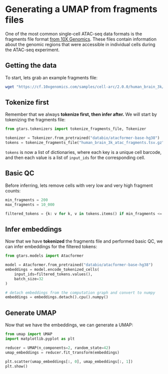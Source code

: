 # Generating a UMAP from fragments files
One of the most common single-cell ATAC-seq data formats is the fragments file format [from 10X Genomics](https://www.10xgenomics.com/support/software/cell-ranger-arc/latest/analysis/outputs/fragments-file). These files contain information about the genomic regions that were accessible in individual cells during the ATAC-seq experiment.

## Getting the data
To start, lets grab an example fragments file:
```bash
wget "https://cf.10xgenomics.com/samples/cell-arc/2.0.0/human_brain_3k/human_brain_3k_atac_fragments.tsv.gz" -O human_brain_3k_atac_fragments.tsv.gz
```

## Tokenize first
Remember that we always **tokenize first, then infer after.** We will start by tokenizing the fragments file:
```python
from gtars.tokenizers import tokenize_fragments_file, Tokenizer

tokenizer = Tokenizer.from_pretrained("databio/atacformer-base-hg38")
tokens = tokenize_fragments_file("human_brain_3k_atac_fragments.tsv.gz", tokenizer)
```

`tokens` is now a list of dictionaries, where each key is a unique cell barcode, and then each value is a list of `input_ids` for the corresponding cell.

## Basic QC
Before inferring, lets remove cells with very low and very high fragment counts:
```python
min_fragments = 200
max_fragments = 10_000

filtered_tokens = {k: v for k, v in tokens.items() if min_fragments <= len(v) <= max_fragments}
```

## Infer embeddings
Now that we have **tokenized** the fragments file and performed basic QC, we can infer embeddings for the filtered tokens:
```python
from gtars.models import Atacformer

model = Atacformer.from_pretrained("databio/atacformer-base-hg38")
embeddings = model.encode_tokenized_cells(
    input_ids=filtered_tokens.values(),
    batch_size=32
)

# detach embeddings from the computation graph and convert to numpy
embeddings = embeddings.detach().cpu().numpy()
```

## Generate UMAP
Now that we have the embeddings, we can generate a UMAP:
```python
from umap import UMAP
import matplotlib.pyplot as plt

reducer = UMAP(n_components=2, random_state=42)
umap_embeddings = reducer.fit_transform(embeddings)

plt.scatter(umap_embeddings[:, 0], umap_embeddings[:, 1])
plt.show()
```
